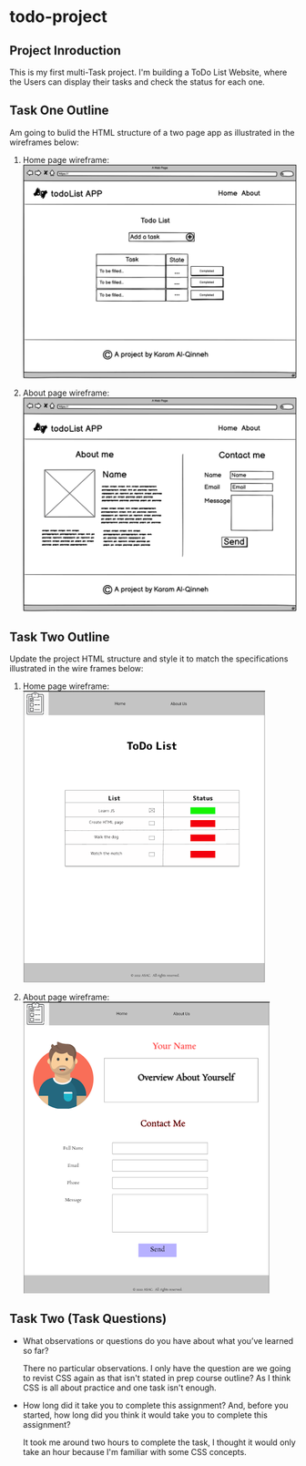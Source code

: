 # todo-project

## Project Inroduction

This is my first multi-Task project. I'm building a ToDo List Website, where the Users can display their tasks and check the status for each one.

## Task One Outline

Am going to bulid the HTML structure of a two page app as illustrated in the wireframes below: 

1. Home page wireframe: 
  ![Home Page](./assets/homePage.png)

2. About page wireframe:
 ![About Page](./assets/aboutPage.png)


## Task Two Outline 

Update the project HTML structure and style it to match the specifications illustrated in the wire frames below: 

1. Home page wireframe: 
  ![Home Page](./assets/homePage2.png)

2. About page wireframe:
 ![About Page](./assets/aboutPage2.png) 


## Task Two (Task Questions)

* What observations or questions do you have about what you’ve learned so far?

  There no particular observations. I only have the question are we going to revist CSS again as that isn't stated in prep course outline? As I think CSS is all about practice and one task isn't enough.

* How long did it take you to complete this assignment? And, before you started, how long did you think it would take you to complete this assignment?

  It took me around two hours to complete the task, I thought it would only take an hour because I'm familiar with some CSS concepts. 


